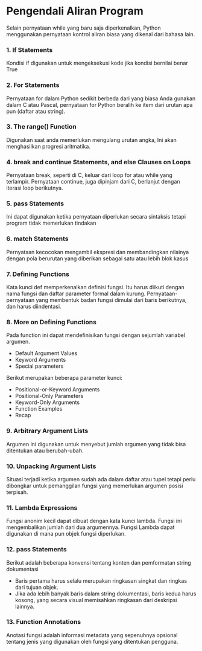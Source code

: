 # **Pengendali Aliran Program**	 #
Selain pernyataan while yang baru saja diperkenalkan, Python menggunakan pernyataan kontrol aliran biasa yang dikenal dari bahasa lain.

### **1. If Statements** ###
Kondisi if digunakan untuk mengeksekusi kode jika kondisi bernilai benar True

### **2. For Statements** ###
Pernyataan for dalam Python sedikit berbeda dari yang biasa Anda gunakan dalam C atau Pascal, pernyataan for Python beralih ke item dari urutan apa pun (daftar atau string).

### **3. The range() Function** ###
Digunakan saat anda memerlukan mengulang urutan angka, Ini akan menghasilkan progresi aritmatika.

### **4. break and continue Statements, and else Clauses on Loops** ###
Pernyataan break, seperti di C, keluar dari loop for atau while yang terlampir. Pernyataan continue, juga dipinjam dari C, berlanjut dengan iterasi loop berikutnya. 

### **5. pass Statements** ###
Ini dapat digunakan ketika pernyataan diperlukan secara sintaksis tetapi program tidak memerlukan tindakan

### **6. match Statements** ###
Pernyataan kecocokan mengambil ekspresi dan membandingkan nilainya dengan pola berurutan yang diberikan sebagai satu atau lebih blok kasus

### **7. Defining Functions** ###
Kata kunci def memperkenalkan definisi fungsi. Itu harus diikuti dengan nama fungsi dan daftar parameter formal dalam kurung. Pernyataan-pernyataan yang membentuk badan fungsi dimulai dari baris berikutnya, dan harus diindentasi.

### **8. More on Defining Functions** ###
Pada function ini dapat mendefinisikan fungsi dengan sejumlah variabel argumen.
- Default Argument Values
- Keyword Arguments
- Special parameters

Berikut merupakan beberapa parameter kunci:
- Positional-or-Keyword Arguments
- Positional-Only Parameters
- Keyword-Only Arguments
- Function Examples
- Recap

### **9. Arbitrary Argument Lists** ###
Argumen ini digunakan untuk menyebut jumlah argumen yang tidak bisa ditentukan atau berubah-ubah.

### **10. Unpacking Argument Lists** ###
Situasi terjadi ketika argumen sudah ada dalam daftar atau tupel tetapi perlu dibongkar untuk pemanggilan fungsi yang memerlukan argumen posisi terpisah.

### **11.  Lambda Expressions** ###
Fungsi anonim kecil dapat dibuat dengan kata kunci lambda. Fungsi ini mengembalikan jumlah dari dua argumennya. Fungsi Lambda dapat digunakan di mana pun objek fungsi diperlukan.

### **12. pass Statements** ###
Berikut adalah beberapa konvensi tentang konten dan pemformatan string dokumentasi
- Baris pertama harus selalu merupakan ringkasan singkat dan ringkas dari tujuan objek.
- Jika ada lebih banyak baris dalam string dokumentasi, baris kedua harus kosong, yang secara visual memisahkan ringkasan dari deskripsi lainnya.

### **13. Function Annotations** ###
Anotasi fungsi adalah informasi metadata yang sepenuhnya opsional tentang jenis yang digunakan oleh fungsi yang ditentukan pengguna.